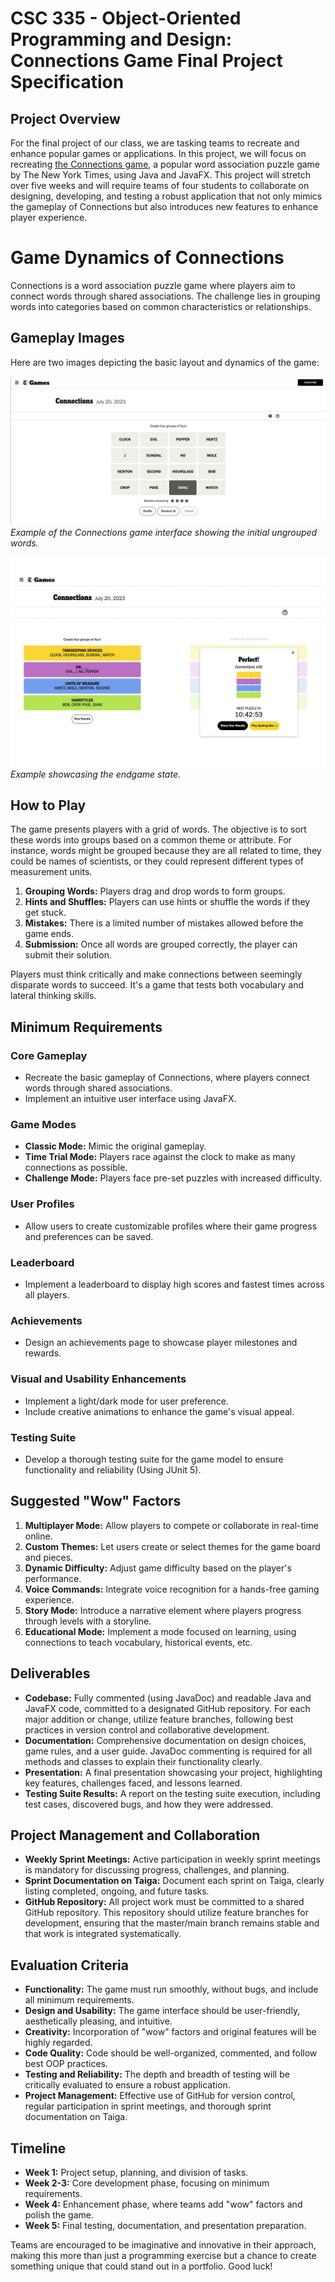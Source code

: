 # CSC 335 - Object-Oriented Programming and Design: Connections Game Final Project Specification

## Project Overview
For the final project of our class, we are tasking teams to recreate and enhance popular games or applications. In this project, we will focus on recreating [the Connections game](https://www.nytimes.com/games/connections), a popular word association puzzle game by The New York Times, using Java and JavaFX. This project will stretch over five weeks and will require teams of four students to collaborate on designing, developing, and testing a robust application that not only mimics the gameplay of Connections but also introduces new features to enhance player experience.

# Game Dynamics of Connections

Connections is a word association puzzle game where players aim to connect words through shared associations. The challenge lies in grouping words into categories based on common characteristics or relationships.

## Gameplay Images

Here are two images depicting the basic layout and dynamics of the game:

![Connections Example 1](connections-ex0.png)  
*Example of the Connections game interface showing the initial ungrouped words.*

![Connections Example 2](connections-ex1.jpeg)  
*Example showcasing the endgame state.*

## How to Play

The game presents players with a grid of words. The objective is to sort these words into groups based on a common theme or attribute. For instance, words might be grouped because they are all related to time, they could be names of scientists, or they could represent different types of measurement units.

1. **Grouping Words:** Players drag and drop words to form groups.
2. **Hints and Shuffles:** Players can use hints or shuffle the words if they get stuck.
3. **Mistakes:** There is a limited number of mistakes allowed before the game ends.
4. **Submission:** Once all words are grouped correctly, the player can submit their solution.

Players must think critically and make connections between seemingly disparate words to succeed. It's a game that tests both vocabulary and lateral thinking skills.


## Minimum Requirements

### Core Gameplay
- Recreate the basic gameplay of Connections, where players connect words through shared associations.
- Implement an intuitive user interface using JavaFX.

### Game Modes
- **Classic Mode:** Mimic the original gameplay.
- **Time Trial Mode:** Players race against the clock to make as many connections as possible.
- **Challenge Mode:** Players face pre-set puzzles with increased difficulty.

### User Profiles
- Allow users to create customizable profiles where their game progress and preferences can be saved.

### Leaderboard
- Implement a leaderboard to display high scores and fastest times across all players.

### Achievements
- Design an achievements page to showcase player milestones and rewards.

### Visual and Usability Enhancements
- Implement a light/dark mode for user preference.
- Include creative animations to enhance the game's visual appeal.

### Testing Suite
- Develop a thorough testing suite for the game model to ensure functionality and reliability (Using JUnit 5).

## Suggested "Wow" Factors

1. **Multiplayer Mode:** Allow players to compete or collaborate in real-time online.
2. **Custom Themes:** Let users create or select themes for the game board and pieces.
3. **Dynamic Difficulty:** Adjust game difficulty based on the player's performance.
4. **Voice Commands:** Integrate voice recognition for a hands-free gaming experience.
5. **Story Mode:** Introduce a narrative element where players progress through levels with a storyline.
6. **Educational Mode:** Implement a mode focused on learning, using connections to teach vocabulary, historical events, etc.

## Deliverables

- **Codebase:** Fully commented (using JavaDoc) and readable Java and JavaFX code, committed to a designated GitHub repository. For each major addition or change, utilize feature branches, following best practices in version control and collaborative development.
- **Documentation:** Comprehensive documentation on design choices, game rules, and a user guide. JavaDoc commenting is required for all methods and classes to explain their functionality clearly.
- **Presentation:** A final presentation showcasing your project, highlighting key features, challenges faced, and lessons learned.
- **Testing Suite Results:** A report on the testing suite execution, including test cases, discovered bugs, and how they were addressed.

## Project Management and Collaboration

- **Weekly Sprint Meetings:** Active participation in weekly sprint meetings is mandatory for discussing progress, challenges, and planning.
- **Sprint Documentation on Taiga:** Document each sprint on Taiga, clearly listing completed, ongoing, and future tasks.
- **GitHub Repository:** All project work must be committed to a shared GitHub repository. This repository should utilize feature branches for development, ensuring that the master/main branch remains stable and that work is integrated systematically.

## Evaluation Criteria

- **Functionality:** The game must run smoothly, without bugs, and include all minimum requirements.
- **Design and Usability:** The game interface should be user-friendly, aesthetically pleasing, and intuitive.
- **Creativity:** Incorporation of "wow" factors and original features will be highly regarded.
- **Code Quality:** Code should be well-organized, commented, and follow best OOP practices.
- **Testing and Reliability:** The depth and breadth of testing will be critically evaluated to ensure a robust application.
- **Project Management:** Effective use of GitHub for version control, regular participation in sprint meetings, and thorough sprint documentation on Taiga.

## Timeline

- **Week 1:** Project setup, planning, and division of tasks.
- **Week 2-3:** Core development phase, focusing on minimum requirements.
- **Week 4:** Enhancement phase, where teams add "wow" factors and polish the game.
- **Week 5:** Final testing, documentation, and presentation preparation.

Teams are encouraged to be imaginative and innovative in their approach, making this more than just a programming exercise but a chance to create something unique that could stand out in a portfolio. Good luck!
